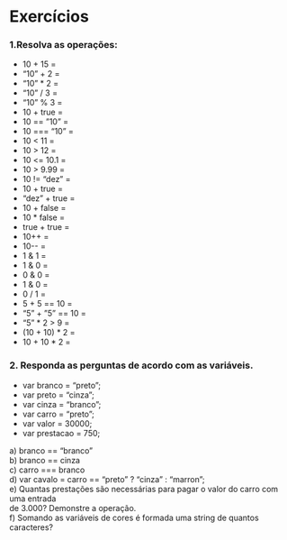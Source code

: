 # Exercícios

### 1.Resolva as operações:
 * 10 + 15 =
 * “10” + 2 =
 * “10” * 2 =
 * “10” / 3 =
 * “10” % 3 =
 * 10 + true =
 * 10 == ”10” =
 * 10 === “10” =
 * 10 < 11 =
 * 10 > 12 =
 * 10 <= 10.1 =
 * 10 > 9.99 =
 * 10 != “dez” =
 * 10 + true =
 * “dez” + true =
 * 10 + false =
 * 10 * false =
 * true + true =
 * 10++ =
 * 10-- =
 * 1 & 1 =
 * 1 & 0 =
 * 0 & 0 =
 * 1 & 0 =
 * 0 / 1 =
 * 5 + 5 == 10 =
 * “5” + ”5” == 10 =
 * “5” * 2 > 9 =
 * (10 + 10) * 2 =
 * 10 + 10 * 2 =

 ### 2. Responda as perguntas de acordo com as variáveis.
- var branco = “preto”;
- var preto = “cinza”;
- var cinza = “branco”;
- var carro = “preto”;
- var valor = 30000;
- var prestacao = 750;

a) branco == “branco” </br>
b) branco == cinza</br>
c) carro === branco</br>
d) var cavalo = carro == “preto” ? “cinza” : “marron”;</br>
e) Quantas prestações são necessárias para pagar o valor do carro com uma entrada</br>
de 3.000? Demonstre a operação.</br>
f) Somando as variáveis de cores é formada uma string de quantos caracteres?</br>